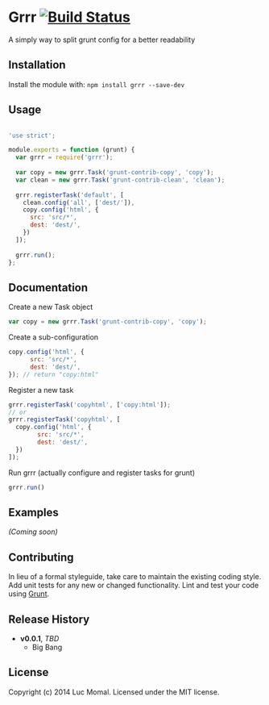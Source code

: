 # Grrr [![Build Status](https://secure.travis-ci.org/LucM/grrr.png?branch=master)](http://travis-ci.org/LucM/grrr)

A simply way to split grunt config for a better readability

## Installation
Install the module with: `npm install grrr --save-dev`

## Usage
```javascript

'use strict';

module.exports = function (grunt) {
  var grrr = require('grrr');
  
  var copy = new grrr.Task('grunt-contrib-copy', 'copy');
  var clean = new grrr.Task('grunt-contrib-clean', 'clean');
  
  grrr.registerTask('default', [
    clean.config('all', ['dest/']),
    copy.config('html', {
      src: 'src/*',
      dest: 'dest/',
    })
  ]);
  
  grrr.run();
};

```

## Documentation
Create a new Task object
```javascript
var copy = new grrr.Task('grunt-contrib-copy', 'copy');
```

Create a sub-configuration
```javascript
copy.config('html', {
      src: 'src/*',
      dest: 'dest/',
}); // return "copy:html"
```

Register a new task
```javascript
grrr.registerTask('copyhtml', ['copy:html']);
// or
grrr.registerTask('copyhtml', [
  copy.config('html', {
        src: 'src/*',
        dest: 'dest/',
  })
]);

```

Run grrr (actually configure and register tasks for grunt)
```javascript
grrr.run()
```


## Examples
_(Coming soon)_

## Contributing
In lieu of a formal styleguide, take care to maintain the existing coding style. Add unit tests for any new or changed functionality. Lint and test your code using [Grunt](http://gruntjs.com/).

## Release History
- **v0.0.1**, *TBD*
    - Big Bang
    
## License
Copyright (c) 2014 Luc Momal. Licensed under the MIT license.
